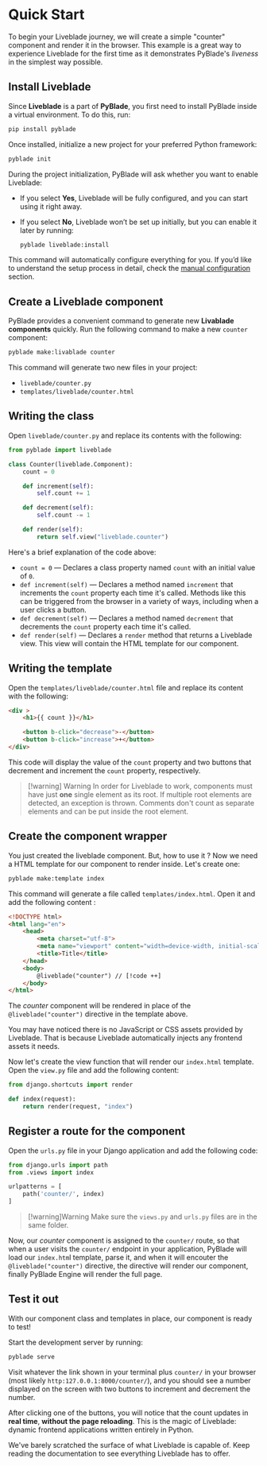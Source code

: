 # Quick Start

To begin your Liveblade journey, we will create a simple "counter" component and render it in the browser. This example is a great way to experience Liveblade for the first time as it demonstrates PyBlade's _liveness_ in the simplest way possible.

## Install Liveblade

Since **Liveblade** is a part of **PyBlade**, you first need to install PyBlade inside a virtual environment. To do this, run:  

```bash
pip install pyblade
```  

Once installed, initialize a new project for your preferred Python framework:  

```bash
pyblade init
```  

During the project initialization, PyBlade will ask whether you want to enable Liveblade:  

- If you select **Yes**, Liveblade will be fully configured, and you can start using it right away.  
- If you select **No**, Liveblade won’t be set up initially, but you can enable it later by running:  

  ```bash
  pyblade liveblade:install
  ```  

This command will automatically configure everything for you. If you’d like to understand the setup process in detail, check the [manual configuration](/getting-started#manual-configuration) section.

## Create a Liveblade component

PyBlade provides a convenient command to generate new **Livablade components** quickly. Run the following command to make a new `counter` component:

```bash
pyblade make:livablade counter
```

This command will generate two new files in your project:
* `liveblade/counter.py`
* `templates/liveblade/counter.html`

## Writing the class

Open `liveblade/counter.py` and replace its contents with the following:

```python
from pyblade import liveblade

class Counter(liveblade.Component):
    count = 0

    def increment(self):
        self.count += 1

    def decrement(self):
        self.count -= 1

    def render(self):
        return self.view("liveblade.counter")
```

Here's a brief explanation of the code above:
- `count = 0` — Declares a class property named `count` with an initial value of `0`.
- `def increment(self)` — Declares a method named `increment` that increments the `count` property each time it's called. Methods like this can be triggered from the browser in a variety of ways, including when a user clicks a button.
- `def decrement(self)` — Declares a method named `decrement` that decrements the `count` property each time it's called.
- `def render(self)` — Declares a `render` method that returns a Liveblade view. This view will contain the HTML template for our component.

## Writing the template

Open the `templates/liveblade/counter.html` file and replace its content with the following:

```html
<div >
    <h1>{{ count }}</h1>

    <button b-click="decrease">-</button>
    <button b-click="increase">+</button>
</div>
```

This code will display the value of the `count` property and two buttons that decrement and increment the `count` property, respectively.

> [!warning] Warning
> In order for Liveblade to work, components must have just **one** single element as its root. If multiple root elements are detected, an exception is thrown.  Comments don't count as separate elements and can be put inside the root element.

## Create the component wrapper

You just created the liveblade component. But, how to use it ?
Now we need a HTML template for our component to render inside. Let's create one:

```bash
pyblade make:template index
```

This command will generate a file called `templates/index.html`. Open it and add the following content :

```html
<!DOCTYPE html>
<html lang="en">
    <head>
        <meta charset="utf-8">
        <meta name="viewport" content="width=device-width, initial-scale=1.0">
        <title>Title</title>
    </head>
    <body>
        @liveblade("counter") // [!code ++]
    </body>
</html>
```

The _counter_ component will be rendered in place of the `@liveblade("counter")` directive in the template above.

You may have noticed there is no JavaScript or CSS assets provided by Liveblade. That is because Liveblade automatically injects any frontend assets it needs.

Now let's create the view function that will render our `index.html` template. Open the `view.py` file and add the following content:

```python
from django.shortcuts import render

def index(request):
    return render(request, "index")
```

## Register a route for the component

Open the `urls.py` file in your Django application and add the following code:

```python
from django.urls import path
from .views import index

urlpatterns = [
    path('counter/', index)
]
```

>[!warning]Warning
>Make sure the `views.py` and `urls.py` files are in the same folder.

Now, our _counter_ component is assigned to the `counter/` route, so that when a user visits the `counter/` endpoint in your application, PyBlade will load our `index.htm`l template, parse it, and when it will encouter the `@liveblade("counter")` directive, the directive will render our component, finally PyBlade Engine will render the full page.

## Test it out

With our component class and templates in place, our component is ready to test!

Start the development server by running:

```bash
pyblade serve
```

Visit whatever the link shown in your terminal plus `counter/` in your browser (most likely `http:127.0.0.1:8000/counter/`), and you should see a number displayed on the screen with two buttons to increment and decrement the number.

After clicking one of the buttons, you will notice that the count updates in **real time**, **without the page reloading**. This is the magic of Liveblade: dynamic frontend applications written entirely in Python.

We've barely scratched the surface of what Liveblade is capable of. Keep reading the documentation to see everything Liveblade has to offer.
